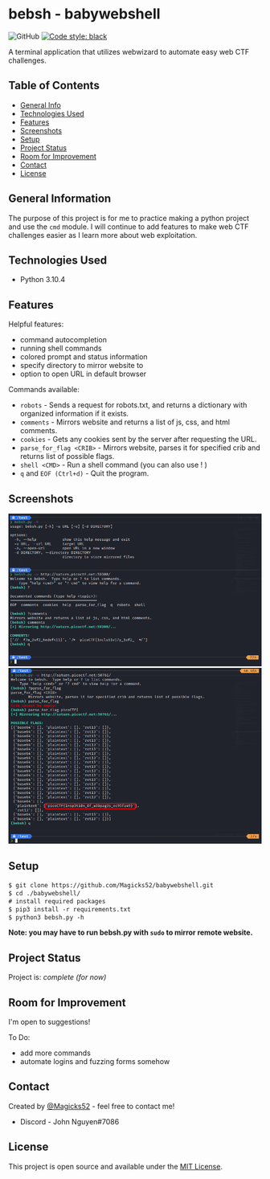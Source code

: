 # bebsh - babywebshell
![GitHub](https://img.shields.io/github/license/Magicks52/babywebshell)
[![Code style: black](https://img.shields.io/badge/code%20style-black-000000.svg)](https://github.com/psf/black)

A terminal application that utilizes webwizard to automate easy web CTF challenges.

## Table of Contents
* [General Info](#general-information)
* [Technologies Used](#technologies-used)
* [Features](#features)
* [Screenshots](#screenshots)
* [Setup](#setup)
* [Project Status](#project-status)
* [Room for Improvement](#room-for-improvement)
* [Contact](#contact)
* [License](#license)

## General Information
The purpose of this project is for me to practice making a python project and use the `cmd` module. I will continue to add features to make web CTF challenges easier as I learn more about web exploitation.

## Technologies Used
- Python 3.10.4

## Features
Helpful features:
- command autocompletion
- running shell commands
- colored prompt and status information
- specify directory to mirror website to
- option to open URL in default browser

Commands available:
- `robots` - Sends a request for robots.txt, and returns a dictionary with organized information if it exists.
- `comments` - Mirrors website and returns a list of js, css, and html comments.
- `cookies` - Gets any cookies sent by the server after requesting the URL.
- `parse_for_flag <CRIB>` - Mirrors website, parses it for specified crib and returns list of possible flags.
- `shell <CMD>` - Run a shell command (you can also use ! <CMD>)
- `q` and `EOF (Ctrl+d)` - Quit the program.

## Screenshots
![PicoCTF Example 1](./images/bebsh_demo1.png)
![PicoCTF Example 2](./images/bebsh_demo2.png)

## Setup
```
$ git clone https://github.com/Magicks52/babywebshell.git
$ cd ./babywebshell/
# install required packages
$ pip3 install -r requirements.txt
$ python3 bebsh.py -h
```
**Note: you may have to run bebsh.py with `sudo` to mirror remote website.**

## Project Status
Project is: _complete (for now)_

## Room for Improvement
I'm open to suggestions!

To Do:
- add more commands
- automate logins and fuzzing forms somehow 

## Contact
Created by [@Magicks52](https://github.com/Magicks52) - feel free to contact me!
- Discord - John Nguyen#7086

## License
This project is open source and available under the [MIT License](./LICENSE).
